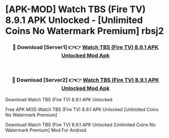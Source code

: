# [APK-MOD] Watch TBS (Fire TV) 8.9.1 APK Unlocked - [Unlimited Coins No Watermark Premium] rbsj2



<div align="center">
<h3>🔴 Download [Server1] 👉👉 <a href="https://momento.my/?title=Watch_TBS_(Fire_TV)_8.9.1_APK_Unlocked">Watch TBS (Fire TV) 8.9.1 APK Unlocked Mod Apk</a></h3><br>

<h3>🔴 Download [Server2] 👉👉 <a href="https://momento.my/?title=Watch_TBS_(Fire_TV)_8.9.1_APK_Unlocked">Watch TBS (Fire TV) 8.9.1 APK Unlocked Mod Apk</a></h3>
</div>



Download Watch TBS (Fire TV) 8.9.1 APK Unlocked 

Free APK MOD Watch TBS (Fire TV) 8.9.1 APK Unlocked [Unlimited Coins No Watermark Premium]

Download Watch TBS (Fire TV) 8.9.1 APK Unlocked [Unlimited Coins No Watermark Premium] Mod For Android
